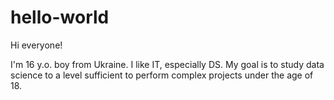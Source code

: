 # hello-world

Hi everyone!

I'm 16 y.o. boy from Ukraine. I like IT, especially DS. 
My goal is to study data science to a level sufficient to perform complex projects under the age of 18. 

